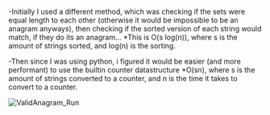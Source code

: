 -Initially I used a different method, which was checking if the sets were equal length to each other (otherwise it would be impossible to be an anagram anyways), then checking if the sorted version of each string would match, if they do its an anagram... 
 *This is O(s log(n)), where s is the amount of strings sorted, and log(n) is the sorting.

-Then since I was using python, i figured it would be easier (and more performant) to use the builtin counter datastructure
 *O(sn), where s is the amount of strings converted to a counter, and n is the time it takes to convert to a counter.

![ValidAnagram_Run](https://github.com/EthanNgit/leetcodeSolutions/assets/105979510/204b61ea-943f-449f-a4fb-fe189cd73896)
